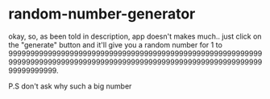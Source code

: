 # random-number-generator
okay, so, as been told in description, app doesn't makes much..
just click on the "generate" button and it'll give you a random number for 1 to 9999999999999999999999999999999999999999999999999999999999999999999999999999999999999999999999999999999999999999999999999999999.

P.S don't ask why such a big number
